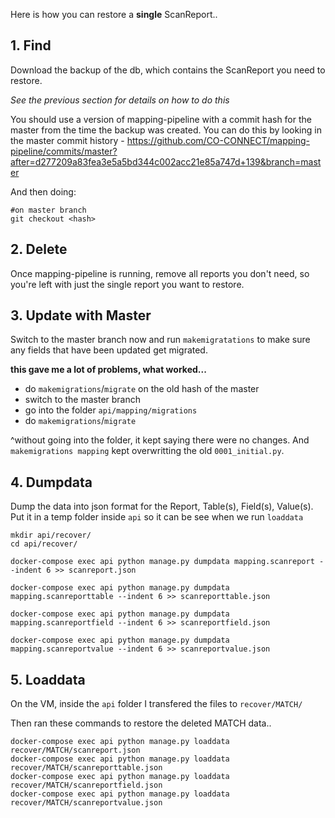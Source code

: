 Here is how you can restore a __single__ ScanReport..

## 1. Find 

Download the backup of the db, which contains the ScanReport you need to restore.

_See the previous section for details on how to do this_

You should use a version of mapping-pipeline with a commit hash for the master from the time the backup was created. You can do this by looking in the master commit history - https://github.com/CO-CONNECT/mapping-pipeline/commits/master?after=d277209a83fea3e5a5bd344c002acc21e85a747d+139&branch=master

And then doing:
```
#on master branch
git checkout <hash>
```


## 2. Delete

Once mapping-pipeline is running, remove all reports you don't need, so you're left with just the single report you want to restore.

## 3. Update with Master

Switch to the master branch now and run `makemigratations` to make sure any fields that have been updated get migrated.

**this gave me a lot of problems, what worked...**   

  * do `makemigrations`/`migrate` on the old hash of the master  
  * switch to the master branch  
  * go into the folder `api/mapping/migrations` 
  * do `makemigrations`/`migrate`  

^without going into the folder, it kept saying there were no changes. And `makemigrations mapping` kept overwritting the old `0001_initial.py`.

## 4. Dumpdata

Dump the data into json format for the Report, Table(s), Field(s), Value(s).
Put it in a temp folder inside `api` so it can be see when we run `loaddata`

```
mkdir api/recover/
cd api/recover/

docker-compose exec api python manage.py dumpdata mapping.scanreport --indent 6 >> scanreport.json

docker-compose exec api python manage.py dumpdata mapping.scanreporttable --indent 6 >> scanreporttable.json

docker-compose exec api python manage.py dumpdata mapping.scanreportfield --indent 6 >> scanreportfield.json

docker-compose exec api python manage.py dumpdata mapping.scanreportvalue --indent 6 >> scanreportvalue.json
```

## 5. Loaddata

On the VM, inside the `api` folder I transfered the files to `recover/MATCH/`

Then ran these commands to restore the deleted MATCH data..
```
docker-compose exec api python manage.py loaddata recover/MATCH/scanreport.json
docker-compose exec api python manage.py loaddata recover/MATCH/scanreporttable.json
docker-compose exec api python manage.py loaddata recover/MATCH/scanreportfield.json
docker-compose exec api python manage.py loaddata recover/MATCH/scanreportvalue.json

```